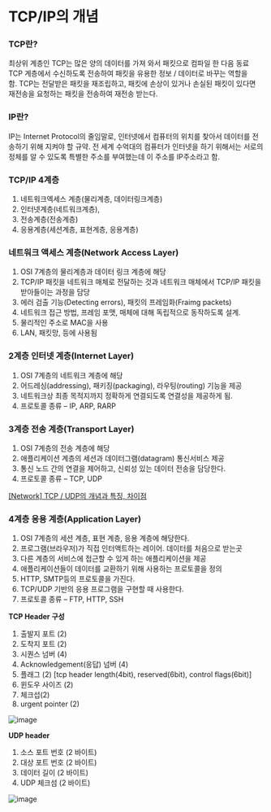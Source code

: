 # TCP/IP의 개념

### **TCP란?**

최상위 계층인 TCP는 많은 양의 데이터를 가져 와서 패킷으로 컴파일 한 다음 동료 TCP 계층에서 수신하도록 전송하여 패킷을 유용한 정보 / 데이터로 바꾸는 역할을 함. TCP는 전달받은 패킷을 재조립하고, 패킷에 손상이 있거나 손실된 패킷이 있다면 재전송을 요청하는 패킷을 전송하여 재전송 받는다.

### **IP란?**

IP는 Internet Protocol의 줄임말로, 인터넷에서 컴퓨터의 위치를 찾아서 데이터를 전송하기 위해 지켜야 할 규약. 전 세계 수억대의 컴퓨터가 인터넷을 하기 위해서는 서로의 정체를 알 수 있도록 특별한 주소를 부여했는데 이 주소를 IP주소라고 함.

### TCP/IP 4계층

1. 네트워크엑세스 계층(물리계층, 데이터링크계층)
2. 인터넷계층(네트워크계층),
3. 전송계층(전송계층)
4. 응용계층(세션계층, 표현계층, 응용계층)

### **네트워크 액세스 계층(Network Access Layer)**

1. OSI 7계층의 물리계층과 데이터 링크 계층에 해당
2. TCP/IP 패킷을 네트워크 매체로 전달하는 것과 네트워크 매체에서 TCP/IP 패킷을 받아들이는 과정을 담당
3. 에러 검출 기능(Detecting errors), 패킷의 프레임화(Fraimg packets)
4. 네트워크 접근 방법, 프레임 포맷, 매체에 대해 독립적으로 동작하도록 설계.
5. 물리적인 주소로 MAC을 사용
6. LAN, 패킷망, 등에 사용됨

### **2계층 인터넷 계층(Internet Layer)**

1. OSI 7계층의 네트워크 계층에 해당
2. 어드레싱(addressing), 패키징(packaging), 라우팅(routing) 기능을 제공
3. 네트워크상 최종 목적지까지 정확하게 연결되도록 연결성을 제공하게 됨.
4. 프로토콜 종류 – IP, ARP, RARP

### **3계층 전송 계층(Transport Layer)**

1. OSI 7계층의 전송 계층에 해당
2. 애플리케이션 계층의 세션과 데이터그램(datagram) 통신서비스 제공
3. 통신 노드 간의 연결을 제어하고, 신뢰성 있는 데이터 전송을 담당한다.
4. 프로토콜 종류 – TCP, UDP

[[Network] TCP / UDP의 개념과 특징, 차이점](https://coding-factory.tistory.com/614)

### **4계층 응용 계층(Application Layer)**

1. OSI 7계층의 세션 계층, 표현 계층, 응용 계층에 해당한다.
2. 프로그램(브라우저)가 직접 인터액트하는 레이어. 데이터를 처음으로 받는곳
3. 다른 계층의 서비스에 접근할 수 있게 하는 애플리케이션을 제공
4. 애플리케이션들이 데이터를 교환하기 위해 사용하는 프로토콜을 정의
5. HTTP, SMTP등의 프로토콜을 가진다.
6. TCP/UDP 기반의 응용 프로그램을 구현할 때 사용한다.
7. 프로토콜 종류 – FTP, HTTP, SSH

**TCP Header 구성**

1. 출발지 포트 (2)
2. 도착지 포트 (2)
3. 시퀀스 넘버 (4)
4. Acknowledgement(응답) 넘버 (4)
5. 플래그 (2) [tcp header length(4bit), reserved(6bit), control flags(6bit)]
6. 윈도우 사이즈 (2)
7. 체크섭(2)
8. urgent pointer (2)

![image](https://github.com/5dotseven/cs-basic-study/assets/106804716/c878332c-1154-498c-ae61-57ff8637c872)

**UDP header**

1. 소스 포트 번호 (2 바이트)
2. 대상 포트 번호 (2 바이트)
3. 데이터 길이 (2 바이트)
4. UDP 체크섬 (2 바이트)

![image](https://github.com/5dotseven/cs-basic-study/assets/106804716/46651b7a-bcfa-4543-a070-644d91ea5f18)
